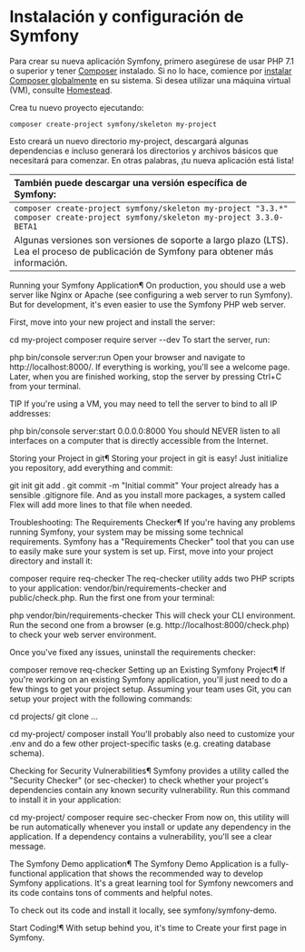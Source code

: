 Instalación y configuración de Symfony
=======================================

Para crear su nueva aplicación Symfony, primero asegúrese de usar PHP 7.1 o superior y tener [Composer](https://getcomposer.org/) instalado. Si no lo hace, comience por [instalar Composer globalmente](https://symfony.com/doc/current/setup/composer.html) en su sistema. Si desea utilizar una máquina virtual (VM), consulte [Homestead](https://symfony.com/doc/current/setup/homestead.html).

Crea tu nuevo proyecto ejecutando:

`composer create-project symfony/skeleton my-project`

Esto creará un nuevo directorio my-project, descargará algunas dependencias e incluso generará los directorios y archivos básicos que necesitará para comenzar. En otras palabras, ¡tu nueva aplicación está lista!

|  También puede descargar una versión específica de Symfony:                                                                            |
|:---------------------------------------------------------------------------------------------------------------------------------------|
| `composer create-project symfony/skeleton my-project "3.3.*" `<br/>`composer create-project symfony/skeleton my-project 3.3.0-BETA1`   |
| Algunas versiones son versiones de soporte a largo plazo (LTS). Lea el proceso de publicación de Symfony para obtener más información. |

Running your Symfony Application¶
On production, you should use a web server like Nginx or Apache (see configuring a web server to run Symfony). But for development, it's even easier to use the Symfony PHP web server.

First, move into your new project and install the server:

cd my-project
composer require server --dev
To start the server, run:

 php bin/console server:run
Open your browser and navigate to http://localhost:8000/. If everything is working, you'll see a welcome page. Later, when you are finished working, stop the server by pressing Ctrl+C from your terminal.

TIP
If you're using a VM, you may need to tell the server to bind to all IP addresses:

 php bin/console server:start 0.0.0.0:8000
You should NEVER listen to all interfaces on a computer that is directly accessible from the Internet.

Storing your Project in git¶
Storing your project in git is easy! Just initialize you repository, add everything and commit:

 git init
 git add .
 git commit -m "Initial commit"
Your project already has a sensible .gitignore file. And as you install more packages, a system called Flex will add more lines to that file when needed.

Troubleshooting: The Requirements Checker¶
If you're having any problems running Symfony, your system may be missing some technical requirements. Symfony has a "Requirements Checker" tool that you can use to easily make sure your system is set up. First, move into your project directory and install it:

 composer require req-checker
The req-checker utility adds two PHP scripts to your application: vendor/bin/requirements-checker and  public/check.php. Run the first one from your terminal:

php vendor/bin/requirements-checker
This will check your CLI environment. Run the second one from a browser (e.g. http://localhost:8000/check.php) to check your web server environment.

Once you've fixed any issues, uninstall the requirements checker:

 composer remove req-checker
Setting up an Existing Symfony Project¶
If you're working on an existing Symfony application, you'll just need to do a few things to get your project setup. Assuming your team uses Git, you can setup your project with the following commands:


 cd projects/
 git clone ...


 cd my-project/
 composer install
You'll probably also need to customize your .env and do a few other project-specific tasks (e.g. creating database schema).

Checking for Security Vulnerabilities¶
Symfony provides a utility called the "Security Checker" (or sec-checker) to check whether your project's dependencies contain any known security vulnerability. Run this command to install it in your application:

 cd my-project/
 composer require sec-checker
From now on, this utility will be run automatically whenever you install or update any dependency in the application. If a dependency contains a vulnerability, you'll see a clear message.

The Symfony Demo application¶
The Symfony Demo Application is a fully-functional application that shows the recommended way to develop Symfony applications. It's a great learning tool for Symfony newcomers and its code contains tons of comments and helpful notes.

To check out its code and install it locally, see symfony/symfony-demo.

Start Coding!¶
With setup behind you, it's time to Create your first page in Symfony.
